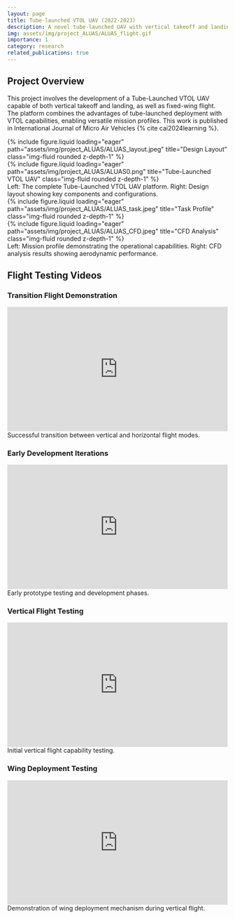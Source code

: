 ```yaml
---
layout: page
title: Tube-launched VTOL UAV (2022-2023)
description: A novel tube-launched UAV with vertical takeoff and landing capability
img: assets/img/project_ALUAS/ALUAS_flight.gif
importance: 1
category: research
related_publications: true
---
```


## Project Overview

This project involves the development of a Tube-Launched VTOL UAV capable of both vertical takeoff and landing, as well as fixed-wing flight. The platform combines the advantages of tube-launched deployment with VTOL capabilities, enabling versatile mission profiles. This work is published in International Journal of Micro Air Vehicles {% cite cai2024learning %}.

<div class="row">
    <div class="col-sm mt-3 mt-md-0">
        {% include figure.liquid loading="eager" path="assets/img/project_ALUAS/ALUAS_layout.jpeg" title="Design Layout" class="img-fluid rounded z-depth-1" %}
    </div>
    <div class="col-sm mt-3 mt-md-0">
        {% include figure.liquid loading="eager" path="assets/img/project_ALUAS/ALUAS0.png" title="Tube-Launched VTOL UAV" class="img-fluid rounded z-depth-1" %}
    </div>
</div>
<div class="caption">
    Left: The complete Tube-Launched VTOL UAV platform. Right: Design layout showing key components and configurations.
</div>

<div class="row">
    <div class="col-sm mt-3 mt-md-0">
        {% include figure.liquid loading="eager" path="assets/img/project_ALUAS/ALUAS_task.jpeg" title="Task Profile" class="img-fluid rounded z-depth-1" %}
    </div>
    <div class="col-sm mt-3 mt-md-0">
        {% include figure.liquid loading="eager" path="assets/img/project_ALUAS/ALUAS_CFD.jpeg" title="CFD Analysis" class="img-fluid rounded z-depth-1" %}
    </div>
</div>
<div class="caption">
    Left: Mission profile demonstrating the operational capabilities. Right: CFD analysis results showing aerodynamic performance.
</div>

## Flight Testing Videos

### Transition Flight Demonstration
<div class="row">
    <div class="col-sm mt-3 mt-md-0">
        <div style="position: relative; width: 100%; padding-bottom: 56.25%;">
            <iframe src="https://www.youtube.com/embed/p0OP6oGKRNc?&autoplay=1&loop=1&playlist=p0OP6oGKRNc&start=36&end=43" class="img-fluid rounded z-depth-1" style="position: absolute; top: 0; left: 0; width: 100%; height: 100%;" frameborder="0" allow="accelerometer; autoplay; clipboard-write; encrypted-media; gyroscope; picture-in-picture; web-share" allowfullscreen></iframe>
        </div>
    </div>
</div>
<div class="caption">
    Successful transition between vertical and horizontal flight modes.
</div>

### Early Development Iterations
<div class="row justify-content-sm-center">
    <div class="col-sm-10">
        <div style="position: relative; width: 100%; padding-bottom: 56.25%;">
            <iframe src="https://www.youtube.com/embed/DsAmBWOoeB4" class="img-fluid rounded z-depth-1" style="position: absolute; top: 0; left: 0; width: 100%; height: 100%;" frameborder="0" allow="accelerometer; autoplay; clipboard-write; encrypted-media; gyroscope; picture-in-picture; web-share" allowfullscreen></iframe>
        </div>
    </div>
</div>
<div class="caption">
    Early prototype testing and development phases.
</div>

### Vertical Flight Testing
<div class="row justify-content-sm-center">
    <div class="col-sm-10">
        <div style="position: relative; width: 100%; padding-bottom: 56.25%;">
            <iframe src="https://www.youtube.com/embed/7GvMrlu8ato" class="img-fluid rounded z-depth-1" style="position: absolute; top: 0; left: 0; width: 100%; height: 100%;" frameborder="0" allow="accelerometer; autoplay; clipboard-write; encrypted-media; gyroscope; picture-in-picture; web-share" allowfullscreen></iframe>
        </div>
    </div>
</div>
<div class="caption">
    Initial vertical flight capability testing.
</div>

### Wing Deployment Testing
<div class="row justify-content-sm-center">
    <div class="col-sm-10">
        <div style="position: relative; width: 100%; padding-bottom: 56.25%;">
            <iframe src="https://www.youtube.com/embed/7vm5e1-4qR8?&start=5&end=67" class="img-fluid rounded z-depth-1" style="position: absolute; top: 0; left: 0; width: 100%; height: 100%;" frameborder="0" allow="accelerometer; autoplay; clipboard-write; encrypted-media; gyroscope; picture-in-picture; web-share" allowfullscreen></iframe>
        </div>
    </div>
</div>
<div class="caption">
    Demonstration of wing deployment mechanism during vertical flight.
</div>
